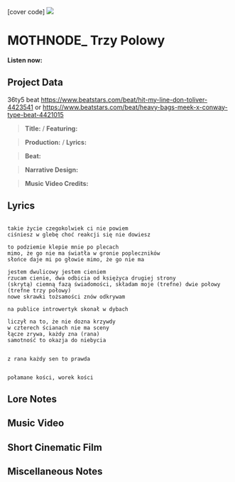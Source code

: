 [cover code] ![](57175019_319474918741616_8502199518755923887_n.jpg)

# MOTHNODE_ Trzy Polowy

**Listen now:** 

## Project Data

36ty5 beat
https://www.beatstars.com/beat/hit-my-line-don-toliver-4423541
or
https://www.beatstars.com/beat/heavy-bags-meek-x-conway-type-beat-4421015

> **Title:**  / **Featuring:** 

> **Production:**  / **Lyrics:** 

> **Beat:**

> **Narrative Design:**

> **Music Video Credits:**


## Lyrics

```

takie życie czegokolwiek ci nie powiem
ciśniesz w glebę choć reakcji się nie dowiesz

to podziemie klepie mnie po plecach  
mimo, że go nie ma światła w gronie popleczników
słońce daje mi po głowie mimo, że go nie ma 

jestem dwulicowy jestem cieniem
rzucam cienie, dwa odbicia od księżyca drugiej strony
(skrytą) ciemną fazą świadomości, składam moje (trefne) dwie połowy (trefne trzy połowy)
nowe skrawki tożsamości znów odkrywam

na publice introwertyk skonał w dybach

liczył na to, że nie dozna krzywdy
w czterech ścianach nie ma sceny
łącze zrywa, każdy zna (rana)
samotność to okazja do niebycia


z rana każdy sen to prawda

 
połamane kości, worek kości

```

## Lore Notes

## Music Video

## Short Cinematic Film

## Miscellaneous Notes

